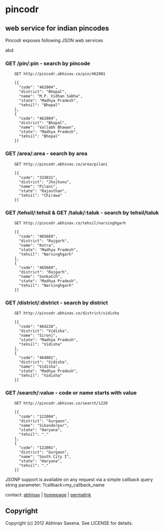 # pincodr

## web service for indian pincodes

Pincodr exposes following JSON web services 

abd

### GET /pin/:pin - search by pincode
    
        GET http://pincodr.abhinav.co/pin/462001
        
        [{
          "code": "462004",
          "district": "Bhopal",
          "name": "M.P. Vidhan Sabha",
          "state": "Madhya Pradesh",
          "tehsil": "Bhopal"
        },
        {
          "code": "462004",
          "district": "Bhopal",
          "name": "Vallabh Bhawan",
          "state": "Madhya Pradesh",
          "tehsil": "Bhopal"
        }]
                  

### GET /area/:area - search by area
    
        GET http://pincodr.abhinav.co/area/pilani
        
        [{
          "code": "333031",
          "district": "Jhujhunu",
          "name": "Pilani",
          "state": "Rajasthan",
          "tehsil": "Chirawa"
        }]
                  

### GET /tehsil/:tehsil & GET /taluk/:taluk - search by tehsil/taluk
    
        GET http://pincodr.abhinav.co/tehsil/narsinghgarh
        
        [{
          "code": "465669",
          "district": "Rajgarh",
          "name": "Kotra",
          "state": "Madhya Pradesh",
          "tehsil": "Narsinghgarh"
        },
        {
          "code": "465669",
          "district": "Rajgarh",
          "name": "Sonkatch",
          "state": "Madhya Pradesh",
          "tehsil": "Narsinghgarh"
        }]
                  

### GET /district/:district - search by district
    
        GET http://pincodr.abhinav.co/district/vidisha
        
        [{
          "code": "464228",
          "district": "Vidisha",
          "name": "Sironj",
          "state": "Madhya Pradesh",
          "tehsil": "Vidisha"
        },
        {
          "code": "464001",
          "district": "Vidisha",
          "name": "Vidisha",
          "state": "Madhya Pradesh",
          "tehsil": "Vidisha"
        }]
                  

### GET /search/:value - code or name starts with value 
    
        GET http://pincodr.abhinav.co/search/1220
        
        [{
          "code": "122004",
          "district": "Gurgaon",
          "name": "Sikanderpur",
          "state": "Haryana",
          "tehsil": "."
        },
        {
          "code": "122001",
          "district": "Gurgaon",
          "name": "South City I",
          "state": "Haryana",
          "tehsil": "."
        }]
                  

  

JSONP support is available on any request via a simple callback query string parameter: ?callback=my\_callback\_name

contact: [abhinav][1] | [homepage][2] | [permalink][3]

 [1]: http://twitter.com/abhinav "abhinav"
 [2]: http://abhinav.co "homepage"
 [3]: http://pincodr.abhinav.co "Permalink to pincodr - web service for Indian pincodes"

## Copyright

Copyright (c) 2012 Abhinav Saxena. See LICENSE for details.

